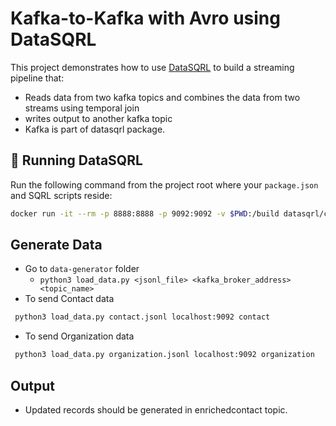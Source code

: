 # Kafka-to-Kafka with Avro using DataSQRL

This project demonstrates how to use [DataSQRL](https://datasqrl.com) to build a streaming pipeline that:

- Reads data from two kafka topics and combines the data from two streams using temporal join
- writes output to another kafka topic
- Kafka is part of datasqrl package.



## 🐳 Running DataSQRL

Run the following command from the project root where your `package.json` and SQRL scripts reside:

```bash
docker run -it --rm -p 8888:8888 -p 9092:9092 -v $PWD:/build datasqrl/cmd:latest run -c package.json
```

## Generate Data

* Go to `data-generator` folder 
  * `python3 load_data.py <jsonl_file> <kafka_broker_address> <topic_name>`
* To send Contact data
```bash
 python3 load_data.py contact.jsonl localhost:9092 contact
```
* To send Organization data
```bash
 python3 load_data.py organization.jsonl localhost:9092 organization
```


## Output

* Updated records should be generated in enrichedcontact topic. 
